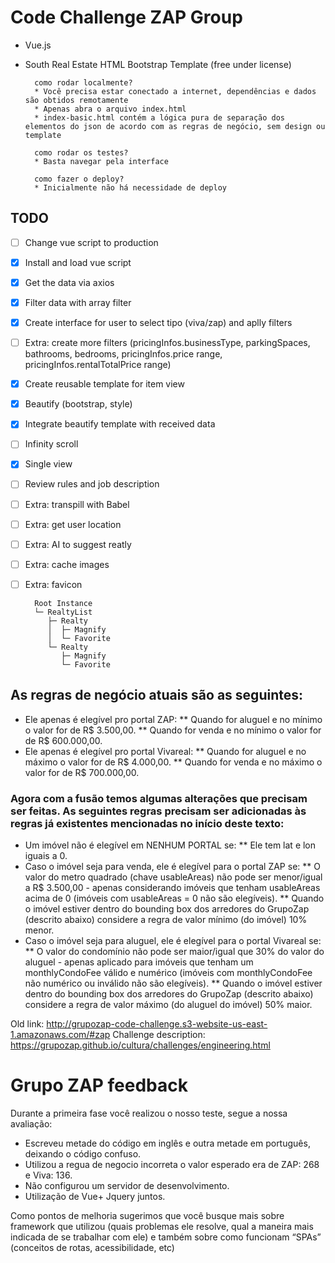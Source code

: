 # Code Challenge ZAP Group

* Vue.js
* South Real Estate HTML Bootstrap Template (free under license)

		como rodar localmente?
		* Você precisa estar conectado a internet, dependências e dados são obtidos remotamente
		* Apenas abra o arquivo index.html
		* index-basic.html contém a lógica pura de separação dos elementos do json de acordo com as regras de negócio, sem design ou template

		como rodar os testes?
		* Basta navegar pela interface

		como fazer o deploy?
		* Inicialmente não há necessidade de deploy


## TODO
- [ ] Change vue script to production
- [x] Install and load vue script
- [x] Get the data via axios
- [x] Filter data with array filter
- [x] Create interface for user to select tipo (viva/zap) and aplly filters
- [ ] Extra: create more filters (pricingInfos.businessType, parkingSpaces, bathrooms, bedrooms, pricingInfos.price range, pricingInfos.rentalTotalPrice range)
- [x] Create reusable template for item view
- [x] Beautify (bootstrap, style)
- [x] Integrate beautify template with received data
- [ ] Infinity scroll
- [x] Single view
- [ ] Review rules and job description
- [ ] Extra: transpill with Babel
- [ ] Extra: get user location
- [ ] Extra: AI to suggest reatly
- [ ] Extra: cache images
- [ ] Extra: favicon

		Root Instance
		└─ RealtyList
		   ├─ Realty
		   │  ├─ Magnify
		   │  └─ Favorite
		   └─ Realty
		      ├─ Magnify
		      └─ Favorite


## As regras de negócio atuais são as seguintes:

 * Ele apenas é elegível pro portal ZAP:
 ** Quando for aluguel e no mínimo o valor for de R$ 3.500,00.
 ** Quando for venda e no mínimo o valor for de R$ 600.000,00.
 * Ele apenas é elegível pro portal Vivareal:
 ** Quando for aluguel e no máximo o valor for de R$ 4.000,00.
 ** Quando for venda e no máximo o valor for de R$ 700.000,00.

### Agora com a fusão temos algumas alterações que precisam ser feitas. As seguintes regras precisam ser adicionadas às regras já existentes mencionadas no início deste texto:

 * Um imóvel não é elegível em NENHUM PORTAL se:
 ** Ele tem lat e lon iguais a 0.
 * Caso o imóvel seja para venda, ele é elegível para o portal ZAP se:
 ** O valor do metro quadrado (chave usableAreas) não pode ser menor/igual a R$ 3.500,00 - apenas considerando imóveis que tenham usableAreas acima de 0 (imóveis com usableAreas = 0 não são elegíveis).
 ** Quando o imóvel estiver dentro do bounding box dos arredores do GrupoZap (descrito abaixo) considere a regra de valor mínimo (do imóvel) 10% menor.
 * Caso o imóvel seja para aluguel, ele é elegível para o portal Vivareal se:
 ** O valor do condomínio não pode ser maior/igual que 30% do valor do aluguel - apenas aplicado para imóveis que tenham um monthlyCondoFee válido e numérico (imóveis com monthlyCondoFee não numérico ou inválido não são elegíveis).
 ** Quando o imóvel estiver dentro do bounding box dos arredores do GrupoZap (descrito abaixo) considere a regra de valor máximo (do aluguel do imóvel) 50% maior.

Old link: http://grupozap-code-challenge.s3-website-us-east-1.amazonaws.com/#zap
Challenge description: https://grupozap.github.io/cultura/challenges/engineering.html

# Grupo ZAP feedback
Durante a primeira fase você realizou o nosso teste, segue a nossa avaliação:

 * Escreveu metade do código em inglês e outra metade em português, deixando o código confuso.
 * Utilizou a regua de negocio incorreta o valor esperado era de ZAP: 268 e Viva: 136.
 * Não configurou um servidor de desenvolvimento.
 * Utilização de Vue+ Jquery juntos.

Como pontos de melhoria sugerimos que você busque mais sobre  framework que utilizou (quais problemas ele resolve, qual a maneira mais indicada de se trabalhar com ele) e também sobre como funcionam “SPAs” (conceitos de rotas, acessibilidade, etc)

